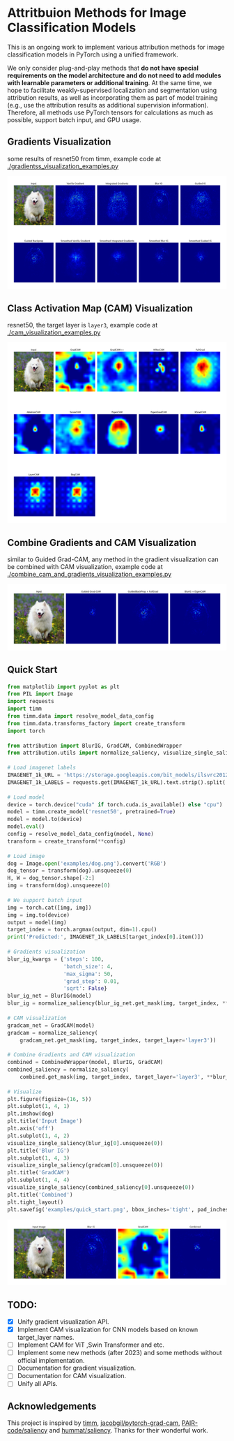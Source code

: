 # Attritbuion Methods for Image Classification Models
This is an ongoing work to implement various attribution methods for image classification models in PyTorch using a unified framework. 

We only consider plug-and-play methods that **do not have special requirements on the model architecture and do not need to add modules with learnable parameters or additional training**. At the same time, we hope to facilitate weakly-supervised localization and segmentation using attribution results, as well as incorporating them as part of model training (e.g., use the attribution results as additional supervision information). Therefore, all methods use PyTorch tensors for calculations as much as possible, support batch input, and GPU usage.

## Gradients Visualization
some results of resnet50 from timm, example code at [./gradientss_visualization_examples.py](./gradients_visualization_examples.py)

<img src="./examples/gradients_visualization.png">

## Class Activation Map (CAM) Visualization
resnet50, the target layer is `layer3`, example code at [./cam_visualization_examples.py](./cam_visualization_examples.py)

<img src="./examples/cam_visualization.png">

## Combine Gradients and CAM Visualization
similar to Guided Grad-CAM, any method in the gradient visualization can be combined with CAM visualization, example code at [./combine_cam_and_gradients_visualization_examples.py](./combine_cam_and_gradients_visualization_examples.py)

<img src="./examples/combine_cam_and_gradients_visualization.png">

## Quick Start
```python
from matplotlib import pyplot as plt
from PIL import Image
import requests
import timm
from timm.data import resolve_model_data_config
from timm.data.transforms_factory import create_transform
import torch

from attribution import BlurIG, GradCAM, CombinedWrapper
from attribution.utils import normalize_saliency, visualize_single_saliency

# Load imagenet labels
IMAGENET_1k_URL = 'https://storage.googleapis.com/bit_models/ilsvrc2012_wordnet_lemmas.txt'
IMAGENET_1k_LABELS = requests.get(IMAGENET_1k_URL).text.strip().split('\n')

# Load model
device = torch.device("cuda" if torch.cuda.is_available() else "cpu")
model = timm.create_model('resnet50', pretrained=True)
model = model.to(device)
model.eval()
config = resolve_model_data_config(model, None)
transform = create_transform(**config)

# Load image
dog = Image.open('examples/dog.png').convert('RGB')
dog_tensor = transform(dog).unsqueeze(0)
H, W = dog_tensor.shape[-2:]
img = transform(dog).unsqueeze(0)

# We support batch input
img = torch.cat([img, img])
img = img.to(device)
output = model(img)
target_index = torch.argmax(output, dim=1).cpu()
print('Predicted:', IMAGENET_1k_LABELS[target_index[0].item()])

# Gradients visualization
blur_ig_kwargs = {'steps': 100, 
                  'batch_size': 4, 
                  'max_sigma': 50, 
                  'grad_step': 0.01, 
                  'sqrt': False}
blur_ig_net = BlurIG(model)
blur_ig = normalize_saliency(blur_ig_net.get_mask(img, target_index, **blur_ig_kwargs))

# CAM visualization
gradcam_net = GradCAM(model)
gradcam = normalize_saliency(
    gradcam_net.get_mask(img, target_index, target_layer='layer3'))

# Combine Gradients and CAM visualization
combined = CombinedWrapper(model, BlurIG, GradCAM)
combined_saliency = normalize_saliency(
    combined.get_mask(img, target_index, target_layer='layer3', **blur_ig_kwargs))

# Visualize
plt.figure(figsize=(16, 5))
plt.subplot(1, 4, 1)
plt.imshow(dog)
plt.title('Input Image')
plt.axis('off')
plt.subplot(1, 4, 2)
visualize_single_saliency(blur_ig[0].unsqueeze(0))
plt.title('Blur IG')
plt.subplot(1, 4, 3)
visualize_single_saliency(gradcam[0].unsqueeze(0))
plt.title('GradCAM')
plt.subplot(1, 4, 4)
visualize_single_saliency(combined_saliency[0].unsqueeze(0))
plt.title('Combined')
plt.tight_layout()
plt.savefig('examples/quick_start.png', bbox_inches='tight', pad_inches=0.5)
```

<img src="./examples/quick_start.png">

## TODO:
- [x] Unify gradient visualization API.
- [x] Implement CAM visualization for CNN models based on known target_layer names.
- [ ] Implement CAM for ViT ,Swin Transformer and etc.
- [ ] Implement some new methods (after 2023) and some methods without official implementation.
- [ ] Documentation for gradient visualization.
- [ ] Documentation for CAM visualization.
- [ ] Unify all APIs.

## Acknowledgements
This project is inspired by [timm](https://github.com/huggingface/pytorch-image-models), [jacobgil/pytorch-grad-cam](https://github.com/jacobgil/pytorch-grad-cam), [PAIR-code/saliency](https://github.com/PAIR-code/saliency) and [hummat/saliency](https://github.com/hummat/saliency). Thanks for their wonderful work.

